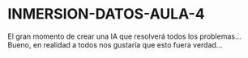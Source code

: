 # INMERSION-DATOS-AULA-4
El gran momento de crear una IA que resolverá todos los problemas... Bueno, en realidad a todos nos gustaría que esto fuera verdad… 

